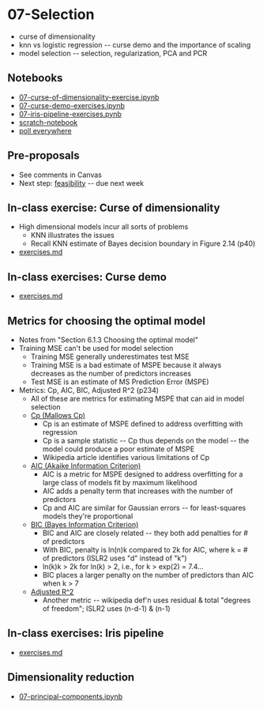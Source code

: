 
# 07-Selection

* curse of dimensionality
* knn vs logistic regression -- curse demo and the importance of scaling
* model selection -- selection, regularization, PCA and PCR

## Notebooks

* [07-curse-of-dimensionality-exercise.ipynb](https://colab.research.google.com/drive/1nwULWhFqm72fIRBULSapPsqGW3Z6niXk?usp=sharing)
* [07-curse-demo-exercises.ipynb](https://colab.research.google.com/drive/1et-iTTFBAEtuaouxQkKhLVu8Q9hqG6hK?usp=sharing)
* [07-iris-pipeline-exercises.pynb](https://colab.research.google.com/drive/1gkpExUJjHfmuNDaRkUqznZ2GxaZxCHJT?usp=sharing)
* [scratch-notebook](https://colab.research.google.com/drive/1H4sj-XdST_PqBXQTrkutsamSFrOs2wNG?usp=sharing)
* [poll everywhere](https://pollev.com/pbogden)

## Pre-proposals

* See comments in Canvas
* Next step: [feasibility](feasibility.md) -- due next week

## In-class exercise: Curse of dimensionality

* High dimensional models incur all sorts of problems
  * KNN illustrates the issues
  * Recall KNN estimate of Bayes decision boundary in Figure 2.14 (p40)
* [exercises.md](exercises.md)

## In-class exercises: Curse demo

* [exercises.md](exercises.md)

## Metrics for choosing the optimal model

* Notes from "Section 6.1.3 Choosing the optimal model"
* Training MSE can't be used for model selection
  * Training MSE generally underestimates test MSE
  * Training MSE is a bad estimate of MSPE because it always decreases as the number of predictors increases
  * Test MSE is an estimate of MS Prediction Error (MSPE)
* Metrics: Cp, AIC, BIC, Adjusted R^2 (p234)
  * All of these are metrics for estimating MSPE that can aid in model selection
  * [Cp (Mallows Cp)](https://en.wikipedia.org/wiki/Mallows%27s_Cp)
    * Cp is an estimate of MSPE defined to address overfitting with regression
    * Cp is a sample statistic -- Cp thus depends on the model -- the model could produce a poor estimate of MSPE
    * Wikipedia article identifies various limitations of Cp
  * [AIC (Akaike Information Criterion)](https://en.wikipedia.org/wiki/Akaike_information_criterion)
    * AIC is a metric for MSPE designed to address overfitting for a large class of models fit by maximum likelihood
    * AIC adds a penalty term that increases with the number of predictors
    * Cp and AIC are similar for Gaussian errors -- for least-squares models they're proportional
  * [BIC (Bayes Information Criterion)](https://en.wikipedia.org/wiki/Bayesian_information_criterion)
    * BIC and AIC are closely related -- they both add penalties for # of predictors
    * With BIC, penalty is ln(n)k compared to 2k for AIC, where k = # of predictors (ISLR2 uses "d" instead of "k")
    * ln(k)k > 2k for ln(k) > 2, i.e., for k > exp(2) = 7.4...
    * BIC places a larger penalty on the number of predictors than AIC when k > 7
  * [Adjusted R^2](https://en.wikipedia.org/wiki/Coefficient_of_determination#Adjusted_R2)
    * Another metric -- wikipedia def'n uses residual & total "degrees of freedom"; ISLR2 uses (n-d-1) & (n-1)

## In-class exercises: Iris pipeline

* [exercises.md](exercises.md)

## Dimensionality reduction

* [07-principal-components.ipynb](https://colab.research.google.com/drive/1Xc5SNhD9NY-4IGE-mGdPu8mdpPTxHIIf?usp=sharing)
